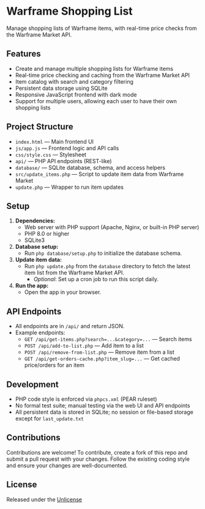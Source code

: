 # Warframe Shopping List

Manage shopping lists of Warframe items, with real-time price checks from the Warframe Market API.

## Features

- Create and manage multiple shopping lists for Warframe items
- Real-time price checking and caching from the Warframe Market API
- Item catalog with search and category filtering
- Persistent data storage using SQLite
- Responsive JavaScript frontend with dark mode
- Support for multiple users, allowing each user to have their own shopping lists

## Project Structure

- `index.html` — Main frontend UI
- `js/app.js` — Frontend logic and API calls
- `css/style.css` — Stylesheet
- `api/` — PHP API endpoints (REST-like)
- `database/` — SQLite database, schema, and access helpers
- `src/update_items.php` — Script to update item data from Warframe Market
- `update.php` — Wrapper to run item updates

## Setup

1. **Dependencies:**
   - Web server with PHP support (Apache, Nginx, or built-in PHP server)
   - PHP 8.0 or higher
   - SQLite3
2. **Database setup:**
   - Run `php database/setup.php` to initialize the database schema.
3. **Update item data:**
   - Run `php update.php` from the `database` directory to fetch the latest item list from the Warframe Market API.
     - _Optional_: Set up a cron job to run this script daily.
4. **Run the app:**
   - Open the app in your browser.

## API Endpoints

- All endpoints are in `/api/` and return JSON.
- Example endpoints:
  - `GET /api/get-items.php?search=...&category=...` — Search items
  - `POST /api/add-to-list.php` — Add item to a list
  - `POST /api/remove-from-list.php` — Remove item from a list
  - `GET /api/get-orders-cache.php?item_slug=...` — Get cached price/orders for an item

## Development

- PHP code style is enforced via `phpcs.xml` (PEAR ruleset)
- No formal test suite; manual testing via the web UI and API endpoints
- All persistent data is stored in SQLite; no session or file-based storage except for `last_update.txt`

## Contributions

Contributions are welcome! To contribute, create a fork of this repo and submit a pull request with your changes.  Follow the existing coding style and ensure your changes are well-documented.

## License

Released under the [Unlicense](https://unlicense.org/)
